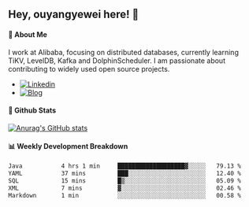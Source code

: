 ## Hey, ouyangyewei here! :wave:

#### :rocket: About Me
I work at Alibaba, focusing on distributed databases, currently learning TiKV, LevelDB, Kafka and DolphinScheduler. I am passionate about contributing to widely used open source projects.

- [![Linkedin](https://img.shields.io/badge/LinkedIn-ouyangyewei-blue)](https://www.linkedin.com/in/ouyangyewei/)
- [![Blog](https://img.shields.io/badge/Blog-yeweiouyang-orange)](https://blog.csdn.net/yeweiouyang)

#### :star2: Github Stats
[![Anurag's GitHub stats](https://github-readme-stats.vercel.app/api?username=ouyangyewei&show_icons=true&cache_seconds=3600&theme=tokyonight)](https://github.com/anuraghazra/github-readme-stats)

#### :bar_chart: Weekly Development Breakdown
<!--START_SECTION:waka-->

```txt
Java           4 hrs 1 min     ███████████████████▓░░░░░   79.13 %
YAML           37 mins         ███░░░░░░░░░░░░░░░░░░░░░░   12.40 %
SQL            15 mins         █▒░░░░░░░░░░░░░░░░░░░░░░░   05.09 %
XML            7 mins          ▓░░░░░░░░░░░░░░░░░░░░░░░░   02.46 %
Markdown       1 min           ░░░░░░░░░░░░░░░░░░░░░░░░░   00.58 %
```

<!--END_SECTION:waka-->
